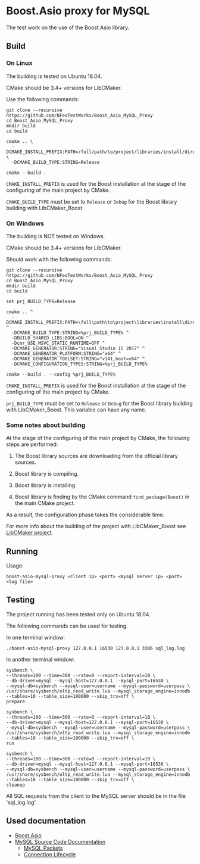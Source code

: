 # Boost.Asio proxy for MySQL

The test work on the use of the Boost.Asio library.

## Build

### On Linux

The building is tested on Ubuntu 18.04.

CMake should be 3.4+ versions for LibCMaker.

Use the following commands:

```
git clone --recursive https://github.com/NFeoTestWorks/Boost_Asio_MySQL_Proxy
cd Boost_Asio_MySQL_Proxy
mkdir build
cd build

cmake .. \
  -DCMAKE_INSTALL_PREFIX:PATH=/full/path/to/project/libraries/install/directory \
  -DCMAKE_BUILD_TYPE:STRING=Release

cmake --build .
```

```CMAKE_INSTALL_PREFIX``` is used for the Boost installation at the stage of the configuring of the main project by CMake.

```CMAKE_BUILD_TYPE``` must be set to ```Release``` or ```Debug``` for the Boost library building with LibCMaker_Boost.


### On Windows

The building is NOT tested on Windows.

CMake should be 3.4+ versions for LibCMaker.

Should work with the following commands:

```
git clone --recursive https://github.com/NFeoTestWorks/Boost_Asio_MySQL_Proxy
cd Boost_Asio_MySQL_Proxy
mkdir build
cd build

set prj_BUILD_TYPE=Release

cmake .. ^
  -DCMAKE_INSTALL_PREFIX:PATH=\full\path\to\project\libraries\install\directory ^
  -DCMAKE_BUILD_TYPE:STRING=%prj_BUILD_TYPE% ^
  -DBUILD_SHARED_LIBS:BOOL=ON ^
  -Dcmr_USE_MSVC_STATIC_RUNTIME=OFF ^
  -DCMAKE_GENERATOR:STRING="Visual Studio 15 2017" ^
  -DCMAKE_GENERATOR_PLATFORM:STRING="x64" ^
  -DCMAKE_GENERATOR_TOOLSET:STRING="v141,host=x64" ^
  -DCMAKE_CONFIGURATION_TYPES:STRING=%prj_BUILD_TYPE%

cmake --build . --config %prj_BUILD_TYPE%
```

```CMAKE_INSTALL_PREFIX``` is used for the Boost installation at the stage of the configuring of the main project by CMake.

```prj_BUILD_TYPE``` must be set to ```Release``` or ```Debug``` for the Boost library building with LibCMaker_Boost. This variable can have any name.


### Some notes about building

At the stage of the configuring of the main project by CMake, the following steps are performed:

1. The Boost library sources are downloading from the official library sources.

2. Boost library is compiling.

3. Boost library is installing.

4. Boost library is finding by the CMake command ```find_package(Boost)``` in the main CMake project.

As a result, the configuration phase takes the considerable time.

For more info about the building of the project with LibCMaker_Boost see [LibCMaker project](https://github.com/LibCMaker/LibCMaker).


## Running

Usage:
```
boost-asio-mysql-proxy <client ip> <port> <mysql server ip> <port> <log file>
```


## Testing

The project running has been tested only on Ubuntu 18.04.

The following commands can be used for testing.

In one terminal window:
```
./boost-asio-mysql-proxy 127.0.0.1 16530 127.0.0.1 3306 sql_log.log
```

In another terminal window:
```
sysbench \
--threads=100 --time=300 --rate=0 --report-interval=10 \
--db-driver=mysql --mysql-host=127.0.0.1 --mysql-port=16530 \
--mysql-db=sysbench --mysql-user=username --mysql-password=userpass \
/usr/share/sysbench/oltp_read_write.lua --mysql_storage_engine=innodb --tables=10 --table_size=100000 --skip_trx=off \
prepare

sysbench \
--threads=100 --time=300 --rate=0 --report-interval=10 \
--db-driver=mysql --mysql-host=127.0.0.1 --mysql-port=16530 \
--mysql-db=sysbench --mysql-user=username --mysql-password=userpass \
/usr/share/sysbench/oltp_read_write.lua --mysql_storage_engine=innodb --tables=10 --table_size=100000 --skip_trx=off \
run

sysbench \
--threads=100 --time=300 --rate=0 --report-interval=10 \
--db-driver=mysql --mysql-host=127.0.0.1 --mysql-port=16530 \
--mysql-db=sysbench --mysql-user=username --mysql-password=userpass \
/usr/share/sysbench/oltp_read_write.lua --mysql_storage_engine=innodb --tables=10 --table_size=100000 --skip_trx=off \
cleanup

```

All SQL requests from the client to the MySQL server should be in the file 'sql_log.log'.


## Used documentation

- [Boost.Asio](https://www.boost.org/doc/libs/1_69_0/doc/html/boost_asio.html)
- [MySQL Source Code Documentation](https://dev.mysql.com/doc/dev/mysql-server/latest/)
  - [MySQL Packets](https://dev.mysql.com/doc/dev/mysql-server/latest/page_protocol_basic_packets.html)
  - [Connection Lifecycle](https://dev.mysql.com/doc/dev/mysql-server/latest/page_protocol_connection_lifecycle.html)
